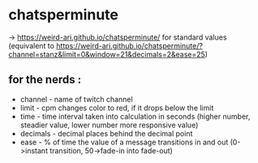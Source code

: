 # chatsperminute

-> https://weird-ari.github.io/chatsperminute/ for standard values
(equivalent to https://weird-ari.github.io/chatsperminute/?channel=stanz&limit=0&window=21&decimals=2&ease=25)

## for the nerds  : 
- channel - name of twitch channel
- limit - cpm changes color to red, if it drops below the limit
- time - time interval taken into calculation in seconds (higher number, steadier value, lower number more responsive value)
- decimals - decimal places behind the decimal point
- ease - % of time the value of a message transitions in and out (0->instant transition, 50->fade-in into fade-out)
